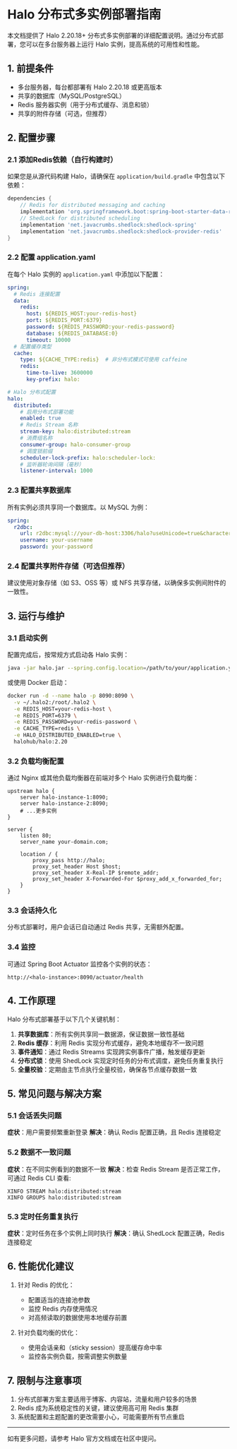 # Halo 分布式多实例部署指南

本文档提供了 Halo 2.20.18+ 分布式多实例部署的详细配置说明。通过分布式部署，您可以在多台服务器上运行 Halo 实例，提高系统的可用性和性能。

## 1. 前提条件

- 多台服务器，每台都部署有 Halo 2.20.18 或更高版本
- 共享的数据库（MySQL/PostgreSQL）
- Redis 服务器实例（用于分布式缓存、消息和锁）
- 共享的附件存储（可选，但推荐）

## 2. 配置步骤

### 2.1 添加Redis依赖（自行构建时）

如果您是从源代码构建 Halo，请确保在 `application/build.gradle` 中包含以下依赖：

```gradle
dependencies {
    // Redis for distributed messaging and caching
    implementation 'org.springframework.boot:spring-boot-starter-data-redis'
    // ShedLock for distributed scheduling
    implementation 'net.javacrumbs.shedlock:shedlock-spring'
    implementation 'net.javacrumbs.shedlock:shedlock-provider-redis'
}
```

### 2.2 配置 application.yaml

在每个 Halo 实例的 `application.yaml` 中添加以下配置：

```yaml
spring:
  # Redis 连接配置
  data:
    redis:
      host: ${REDIS_HOST:your-redis-host}
      port: ${REDIS_PORT:6379}
      password: ${REDIS_PASSWORD:your-redis-password}
      database: ${REDIS_DATABASE:0}
      timeout: 10000
  # 配置缓存类型
  cache:
    type: ${CACHE_TYPE:redis}  # 非分布式模式可使用 caffeine
    redis:
      time-to-live: 3600000
      key-prefix: halo:

# Halo 分布式配置
halo:
  distributed:
    # 启用分布式部署功能
    enabled: true
    # Redis Stream 名称
    stream-key: halo:distributed:stream
    # 消费组名称
    consumer-group: halo-consumer-group
    # 调度锁前缀
    scheduler-lock-prefix: halo:scheduler-lock:
    # 监听器轮询间隔（毫秒）
    listener-interval: 1000
```

### 2.3 配置共享数据库

所有实例必须共享同一个数据库。以 MySQL 为例：

```yaml
spring:
  r2dbc:
    url: r2dbc:mysql://your-db-host:3306/halo?useUnicode=true&characterEncoding=utf8&useSSL=false
    username: your-username
    password: your-password
```

### 2.4 配置共享附件存储（可选但推荐）

建议使用对象存储（如 S3、OSS 等）或 NFS 共享存储，以确保多实例间附件的一致性。

## 3. 运行与维护

### 3.1 启动实例

配置完成后，按常规方式启动各 Halo 实例：

```bash
java -jar halo.jar --spring.config.location=/path/to/your/application.yaml
```

或使用 Docker 启动：

```bash
docker run -d --name halo -p 8090:8090 \
  -v ~/.halo2:/root/.halo2 \
  -e REDIS_HOST=your-redis-host \
  -e REDIS_PORT=6379 \
  -e REDIS_PASSWORD=your-redis-password \
  -e CACHE_TYPE=redis \
  -e HALO_DISTRIBUTED_ENABLED=true \
  halohub/halo:2.20
```

### 3.2 负载均衡配置

通过 Nginx 或其他负载均衡器在前端对多个 Halo 实例进行负载均衡：

```nginx
upstream halo {
    server halo-instance-1:8090;
    server halo-instance-2:8090;
    # ...更多实例
}

server {
    listen 80;
    server_name your-domain.com;
    
    location / {
        proxy_pass http://halo;
        proxy_set_header Host $host;
        proxy_set_header X-Real-IP $remote_addr;
        proxy_set_header X-Forwarded-For $proxy_add_x_forwarded_for;
    }
}
```

### 3.3 会话持久化

分布式部署时，用户会话已自动通过 Redis 共享，无需额外配置。

### 3.4 监控

可通过 Spring Boot Actuator 监控各个实例的状态：

```
http://<halo-instance>:8090/actuator/health
```

## 4. 工作原理

Halo 分布式部署基于以下几个关键机制：

1. **共享数据库**：所有实例共享同一数据源，保证数据一致性基础
2. **Redis 缓存**：利用 Redis 实现分布式缓存，避免本地缓存不一致问题
3. **事件通知**：通过 Redis Streams 实现跨实例事件广播，触发缓存更新
4. **分布式锁**：使用 ShedLock 实现定时任务的分布式调度，避免任务重复执行
5. **全量校验**：定期由主节点执行全量校验，确保各节点缓存数据一致

## 5. 常见问题与解决方案

### 5.1 会话丢失问题

**症状**：用户需要频繁重新登录
**解决**：确认 Redis 配置正确，且 Redis 连接稳定

### 5.2 数据不一致问题

**症状**：在不同实例看到的数据不一致
**解决**：检查 Redis Stream 是否正常工作，可通过 Redis CLI 查看:
```
XINFO STREAM halo:distributed:stream
XINFO GROUPS halo:distributed:stream
```

### 5.3 定时任务重复执行

**症状**：定时任务在多个实例上同时执行
**解决**：确认 ShedLock 配置正确，Redis 连接稳定

## 6. 性能优化建议

1. 针对 Redis 的优化：
   - 配置适当的连接池参数
   - 监控 Redis 内存使用情况
   - 对高频读取的数据使用本地缓存前置

2. 针对负载均衡的优化：
   - 使用会话亲和（sticky session）提高缓存命中率
   - 监控各实例负载，按需调整实例数量

## 7. 限制与注意事项

1. 分布式部署方案主要适用于博客、内容站，流量和用户较多的场景
2. Redis 成为系统稳定性的关键，建议使用高可用 Redis 集群
3. 系统配置和主题配置的更改需要小心，可能需要所有节点重启

---

如有更多问题，请参考 Halo 官方文档或在社区中提问。